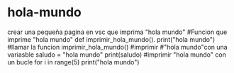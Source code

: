 # hola-mundo
crear una pequeña pagina en vsc que imprima "hola mundo"
#Funcion que imprime "hola mundo"
def imprimir_hola_mundo().
print("hola mundo")
#llamar la funcion 
imprimir_hola_mundo()
#imprimir #"hola mundo"con una variasble
saludo = "hola mundo"
print(saludo)
#imprimir "hola mundo" con un bucle 
for i in range(5)
print("hola mundo")
